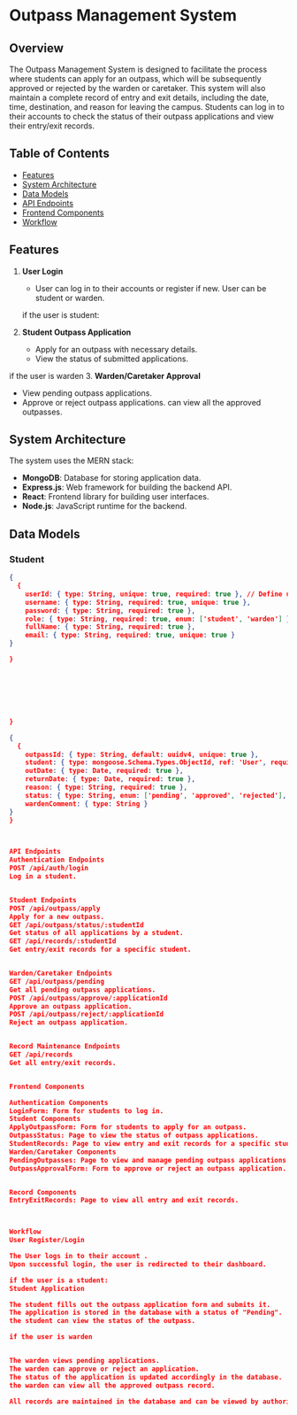 # Outpass Management System

## Overview

The Outpass Management System is designed to facilitate the process where students can apply for an outpass, which will be subsequently approved or rejected by the warden or caretaker. This system will also maintain a complete record of entry and exit details, including the date, time, destination, and reason for leaving the campus. Students can log in to their accounts to check the status of their outpass applications and view their entry/exit records.

## Table of Contents

- [Features](#features)
- [System Architecture](#system-architecture)
- [Data Models](#data-models)
- [API Endpoints](#api-endpoints)
- [Frontend Components](#frontend-components)
- [Workflow](#workflow)

## Features

1. **User Login**
   - User can log in to their accounts or register if new. User can be student or warden.

   if the user is student:

2. **Student Outpass Application**
   - Apply for an outpass with necessary details.
   - View the status of submitted applications.


if the user is warden
3. **Warden/Caretaker Approval**
   - View pending outpass applications.
   - Approve or reject outpass applications.
   can view all the approved outpasses.



## System Architecture

The system uses the MERN stack:

- **MongoDB**: Database for storing application data.
- **Express.js**: Web framework for building the backend API.
- **React**: Frontend library for building user interfaces.
- **Node.js**: JavaScript runtime for the backend.

## Data Models

### Student

```json
{
  {
    userId: { type: String, unique: true, required: true }, // Define userId as unique and required
    username: { type: String, required: true, unique: true },
    password: { type: String, required: true },
    role: { type: String, required: true, enum: ['student', 'warden'] },
    fullName: { type: String, required: true },
    email: { type: String, required: true, unique: true }
}

}







}

{
  {
    outpassId: { type: String, default: uuidv4, unique: true },
    student: { type: mongoose.Schema.Types.ObjectId, ref: 'User', required: true },
    outDate: { type: Date, required: true },
    returnDate: { type: Date, required: true },
    reason: { type: String, required: true },
    status: { type: String, enum: ['pending', 'approved', 'rejected'], default: 'pending' },
    wardenComment: { type: String }
}
}



API Endpoints
Authentication Endpoints
POST /api/auth/login
Log in a student.


Student Endpoints
POST /api/outpass/apply
Apply for a new outpass.
GET /api/outpass/status/:studentId
Get status of all applications by a student.
GET /api/records/:studentId
Get entry/exit records for a specific student.


Warden/Caretaker Endpoints
GET /api/outpass/pending
Get all pending outpass applications.
POST /api/outpass/approve/:applicationId
Approve an outpass application.
POST /api/outpass/reject/:applicationId
Reject an outpass application.


Record Maintenance Endpoints
GET /api/records
Get all entry/exit records.


Frontend Components

Authentication Components
LoginForm: Form for students to log in.
Student Components
ApplyOutpassForm: Form for students to apply for an outpass.
OutpassStatus: Page to view the status of outpass applications.
StudentRecords: Page to view entry and exit records for a specific student.
Warden/Caretaker Components
PendingOutpasses: Page to view and manage pending outpass applications.
OutpassApprovalForm: Form to approve or reject an outpass application.


Record Components
EntryExitRecords: Page to view all entry and exit records.



Workflow
User Register/Login

The User logs in to their account .
Upon successful login, the user is redirected to their dashboard.

if the user is a student:
Student Application

The student fills out the outpass application form and submits it.
The application is stored in the database with a status of "Pending".
the student can view the status of the outpass.

if the user is warden


The warden views pending applications.
The warden can approve or reject an application.
The status of the application is updated accordingly in the database.
the warden can view all the approved outpass record.

All records are maintained in the database and can be viewed by authorized personnel.
